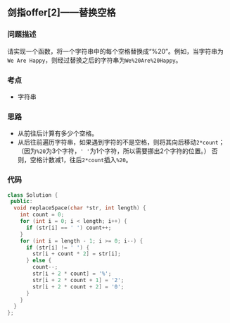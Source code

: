 ## 剑指offer[2]——替换空格
### 问题描述
请实现一个函数，将一个字符串中的每个空格替换成“%20”。例如，当字符串为`We Are Happy`，则经过替换之后的字符串为`We%20Are%20Happy`。

### 考点
- 字符串

### 思路
- 从前往后计算有多少个空格。
- 从后往前遍历字符串，如果遇到字符的不是空格，则将其向后移动`2*count`；（因为`%20`为3个字符，`' '`为1个字符，所以需要挪出2个字符的位置。）
否则，空格计数减1，往后`2*count`插入`%20`。

### 代码
~~~cpp
class Solution {
 public:
  void replaceSpace(char *str, int length) {
    int count = 0;
    for (int i = 0; i < length; i++) {
      if (str[i] == ' ') count++;
    }
    for (int i = length - 1; i >= 0; i--) {
      if (str[i] != ' ') {
        str[i + count * 2] = str[i];
      } else {
        count--;
        str[i + 2 * count] = '%';
        str[i + 2 * count + 1] = '2';
        str[i + 2 * count + 2] = '0';
      }
    }
  }
};
~~~
